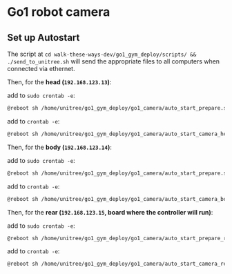 # Go1 robot camera 


## Set up Autostart

The script at `cd walk-these-ways-dev/go1_gym_deploy/scripts/ && ./send_to_unitree.sh` will send the appropriate files to all computers when connected via ethernet.

Then, for the **head (`192.168.123.13`)**:

add to `sudo crontab -e`:
```bash
@reboot sh /home/unitree/go1_gym_deploy/go1_camera/auto_start_prepare.sh
```
add to `crontab -e`:
```bash
@reboot sh /home/unitree/go1_gym_deploy/go1_camera/auto_start_camera_head.sh -i $INDEX 2>&1 | /home/unitree/debug_cam.log
```

Then, for the **body (`192.168.123.14`)**:

add to `sudo crontab -e`:
```bash
@reboot sh /home/unitree/go1_gym_deploy/go1_camera/auto_start_prepare.sh
```
add to `crontab -e`:
```bash
@reboot sh /home/unitree/go1_gym_deploy/go1_camera/auto_start_camera_body.sh -i $INDEX 2>&1 | /home/unitree/debug_cam.log
```

Then, for the **rear (`192.168.123.15`, board where the controller will run)**:

add to `sudo crontab -e`:
```bash
@reboot sh /home/unitree/go1_gym_deploy/go1_camera/auto_start_prepare_rear.sh
```
add to `crontab -e`:
```bash
@reboot sh /home/unitree/go1_gym_deploy/go1_camera/auto_start_camera_rear.sh -i $INDEX 2>&1 | /home/unitree/debug_cam.log
```